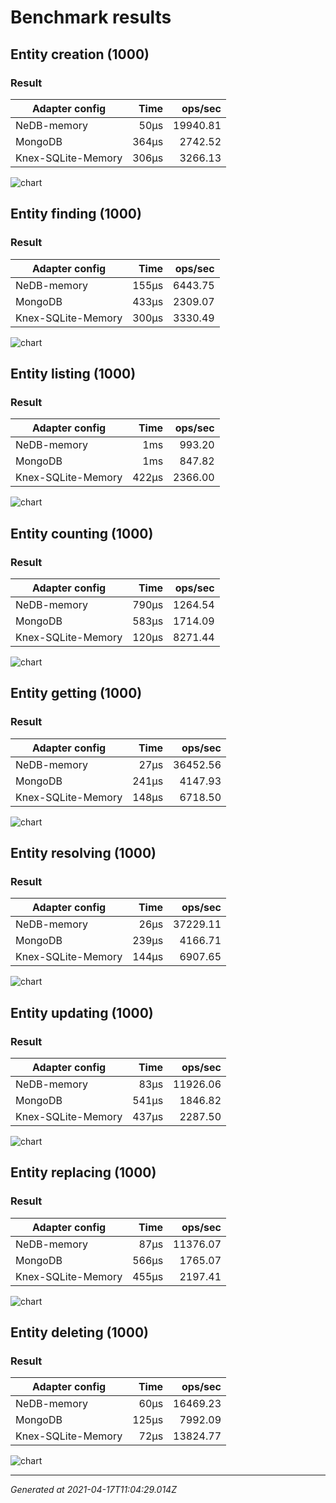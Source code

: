 # Benchmark results

## Entity creation (1000)

### Result

| Adapter config | Time | ops/sec |
| -------------- | ----:| -------:|
| NeDB-memory | 50μs | 19940.81 |
| MongoDB | 364μs | 2742.52 |
| Knex-SQLite-Memory | 306μs | 3266.13 |

![chart](https://image-charts.com/chart?chs=800x450&chtt=Entity%20creation%20%281000%29%7C%28ops%2Fsec%29&chf=b0%2Clg%2C90%2C03a9f4%2C0%2C3f51b5%2C1&chg=0%2C50&chl=%7C%7C%7C%7C%2033%25%20%21%7Cx2%20&chma=0%2C0%2C10%2C10&cht=bvs&chxt=x%2Cy&chxl=0%3A%7CNeDB-memory%7CMongoDB%7CKnex-SQLite-Memory&chd=a%3A19940.80611586119%2C2742.5229720076013%2C3266.1293281929325)

## Entity finding (1000)

### Result

| Adapter config | Time | ops/sec |
| -------------- | ----:| -------:|
| NeDB-memory | 155μs | 6443.75 |
| MongoDB | 433μs | 2309.07 |
| Knex-SQLite-Memory | 300μs | 3330.49 |

![chart](https://image-charts.com/chart?chs=800x450&chtt=Entity%20finding%20%281000%29%7C%28ops%2Fsec%29&chf=b0%2Clg%2C90%2C03a9f4%2C0%2C3f51b5%2C1&chg=0%2C50&chl=%7C%7C%7C%7C%2033%25%20%21%7Cx2%20&chma=0%2C0%2C10%2C10&cht=bvs&chxt=x%2Cy&chxl=0%3A%7CNeDB-memory%7CMongoDB%7CKnex-SQLite-Memory&chd=a%3A6443.7486324119845%2C2309.0690457056357%2C3330.485180771095)

## Entity listing (1000)

### Result

| Adapter config | Time | ops/sec |
| -------------- | ----:| -------:|
| NeDB-memory | 1ms | 993.20 |
| MongoDB | 1ms | 847.82 |
| Knex-SQLite-Memory | 422μs | 2366.00 |

![chart](https://image-charts.com/chart?chs=800x450&chtt=Entity%20listing%20%281000%29%7C%28ops%2Fsec%29&chf=b0%2Clg%2C90%2C03a9f4%2C0%2C3f51b5%2C1&chg=0%2C50&chl=%7C%7C%7C%7C%2033%25%20%21%7Cx2%20&chma=0%2C0%2C10%2C10&cht=bvs&chxt=x%2Cy&chxl=0%3A%7CNeDB-memory%7CMongoDB%7CKnex-SQLite-Memory&chd=a%3A993.204257899787%2C847.8229812003185%2C2365.9978661065247)

## Entity counting (1000)

### Result

| Adapter config | Time | ops/sec |
| -------------- | ----:| -------:|
| NeDB-memory | 790μs | 1264.54 |
| MongoDB | 583μs | 1714.09 |
| Knex-SQLite-Memory | 120μs | 8271.44 |

![chart](https://image-charts.com/chart?chs=800x450&chtt=Entity%20counting%20%281000%29%7C%28ops%2Fsec%29&chf=b0%2Clg%2C90%2C03a9f4%2C0%2C3f51b5%2C1&chg=0%2C50&chl=%7C%7C%7C%7C%2033%25%20%21%7Cx2%20&chma=0%2C0%2C10%2C10&cht=bvs&chxt=x%2Cy&chxl=0%3A%7CNeDB-memory%7CMongoDB%7CKnex-SQLite-Memory&chd=a%3A1264.5425100649531%2C1714.08710872605%2C8271.444384235769)

## Entity getting (1000)

### Result

| Adapter config | Time | ops/sec |
| -------------- | ----:| -------:|
| NeDB-memory | 27μs | 36452.56 |
| MongoDB | 241μs | 4147.93 |
| Knex-SQLite-Memory | 148μs | 6718.50 |

![chart](https://image-charts.com/chart?chs=800x450&chtt=Entity%20getting%20%281000%29%7C%28ops%2Fsec%29&chf=b0%2Clg%2C90%2C03a9f4%2C0%2C3f51b5%2C1&chg=0%2C50&chl=%7C%7C%7C%7C%2033%25%20%21%7Cx2%20&chma=0%2C0%2C10%2C10&cht=bvs&chxt=x%2Cy&chxl=0%3A%7CNeDB-memory%7CMongoDB%7CKnex-SQLite-Memory&chd=a%3A36452.56395980816%2C4147.926188009021%2C6718.501220939395)

## Entity resolving (1000)

### Result

| Adapter config | Time | ops/sec |
| -------------- | ----:| -------:|
| NeDB-memory | 26μs | 37229.11 |
| MongoDB | 239μs | 4166.71 |
| Knex-SQLite-Memory | 144μs | 6907.65 |

![chart](https://image-charts.com/chart?chs=800x450&chtt=Entity%20resolving%20%281000%29%7C%28ops%2Fsec%29&chf=b0%2Clg%2C90%2C03a9f4%2C0%2C3f51b5%2C1&chg=0%2C50&chl=%7C%7C%7C%7C%2033%25%20%21%7Cx2%20&chma=0%2C0%2C10%2C10&cht=bvs&chxt=x%2Cy&chxl=0%3A%7CNeDB-memory%7CMongoDB%7CKnex-SQLite-Memory&chd=a%3A37229.11166875449%2C4166.7146169539255%2C6907.648468721833)

## Entity updating (1000)

### Result

| Adapter config | Time | ops/sec |
| -------------- | ----:| -------:|
| NeDB-memory | 83μs | 11926.06 |
| MongoDB | 541μs | 1846.82 |
| Knex-SQLite-Memory | 437μs | 2287.50 |

![chart](https://image-charts.com/chart?chs=800x450&chtt=Entity%20updating%20%281000%29%7C%28ops%2Fsec%29&chf=b0%2Clg%2C90%2C03a9f4%2C0%2C3f51b5%2C1&chg=0%2C50&chl=%7C%7C%7C%7C%2033%25%20%21%7Cx2%20&chma=0%2C0%2C10%2C10&cht=bvs&chxt=x%2Cy&chxl=0%3A%7CNeDB-memory%7CMongoDB%7CKnex-SQLite-Memory&chd=a%3A11926.060334098243%2C1846.8228847358687%2C2287.495438591127)

## Entity replacing (1000)

### Result

| Adapter config | Time | ops/sec |
| -------------- | ----:| -------:|
| NeDB-memory | 87μs | 11376.07 |
| MongoDB | 566μs | 1765.07 |
| Knex-SQLite-Memory | 455μs | 2197.41 |

![chart](https://image-charts.com/chart?chs=800x450&chtt=Entity%20replacing%20%281000%29%7C%28ops%2Fsec%29&chf=b0%2Clg%2C90%2C03a9f4%2C0%2C3f51b5%2C1&chg=0%2C50&chl=%7C%7C%7C%7C%2033%25%20%21%7Cx2%20&chma=0%2C0%2C10%2C10&cht=bvs&chxt=x%2Cy&chxl=0%3A%7CNeDB-memory%7CMongoDB%7CKnex-SQLite-Memory&chd=a%3A11376.068392444184%2C1765.0670977970399%2C2197.410703072142)

## Entity deleting (1000)

### Result

| Adapter config | Time | ops/sec |
| -------------- | ----:| -------:|
| NeDB-memory | 60μs | 16469.23 |
| MongoDB | 125μs | 7992.09 |
| Knex-SQLite-Memory | 72μs | 13824.77 |

![chart](https://image-charts.com/chart?chs=800x450&chtt=Entity%20deleting%20%281000%29%7C%28ops%2Fsec%29&chf=b0%2Clg%2C90%2C03a9f4%2C0%2C3f51b5%2C1&chg=0%2C50&chl=%7C%7C%7C%7C%2033%25%20%21%7Cx2%20&chma=0%2C0%2C10%2C10&cht=bvs&chxt=x%2Cy&chxl=0%3A%7CNeDB-memory%7CMongoDB%7CKnex-SQLite-Memory&chd=a%3A16469.225798541243%2C7992.087497837812%2C13824.77283421028)

--------------------
_Generated at 2021-04-17T11:04:29.014Z_